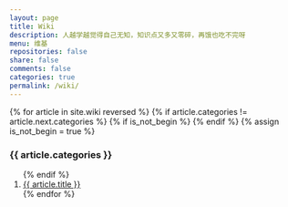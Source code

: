 ```yaml
---
layout: page
title: Wiki
description: 人越学越觉得自己无知，知识点又多又零碎，再饿也吃不完呀
menu: 维基
repositories: false
share: false
comments: false
categories: true
permalink: /wiki/
---
```


<div>
  {% for article in site.wiki reversed %}
    {% if article.categories != article.next.categories %}
      {% if is_not_begin %}
        </ol>
      {% endif %}
      {% assign is_not_begin = true %}
      <h3>{{ article.categories }}</h3>
      <ol class="posts-list">
    {% endif %}
    <li class="posts-list-item">
      <a class="posts-list-name" href="{{ article.url }}">{{ article.title }}</a>
    </li>
  {% endfor %}
  </ol>
</div>